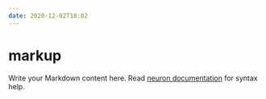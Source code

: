 ```yaml
---
date: 2020-12-02T18:02
---
```


# markup

Write your Markdown content here. Read [neuron documentation](https://neuron.zettel.page/2011404.html) for syntax help.

